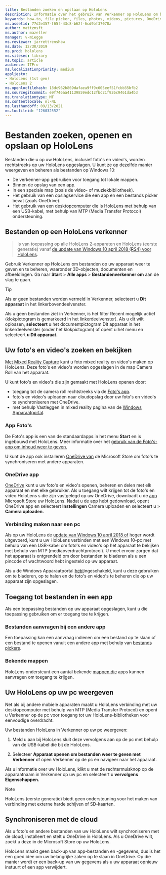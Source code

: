 ```yaml
---
title: Bestanden zoeken en opslaan op HoloLens
description: Informatie over het gebruik van Verkenner op HoloLens om bestanden op uw apparaat te openen, weer te geven mixed reality beheren.
keywords: how-to, file picker, files, photos, videos, pictures, OneDrive, storage, file explorer, hololens
ms.assetid: 77d2e357-f65f-43c8-b62f-6cd9bf37070a
author: mattzmsft
ms.author: mazeller
manager: v-miegge
ms.reviewer: jarrettrenshaw
ms.date: 12/30/2019
ms.prod: hololens
ms.sitesec: library
ms.topic: article
audience: ITPro
ms.localizationpriority: medium
appliesto:
- HoloLens (1st gen)
- HoloLens 2
ms.openlocfilehash: 18dc962b869dafaea9ff9c605eef51fcbb35bfb2
ms.sourcegitcommit: e9f746aa41139859edc12fbc21f926c9461da4b3
ms.translationtype: MT
ms.contentlocale: nl-NL
ms.lasthandoff: 09/13/2021
ms.locfileid: "126032552"
---
```

# <a name="find-open-and-save-files-on-hololens"></a>Bestanden zoeken, openen en opslaan op HoloLens

Bestanden die u op uw HoloLens, inclusief foto's en video's, worden rechtstreeks op uw HoloLens opgeslagen. U kunt ze op dezelfde manier weergeven en beheren als bestanden op Windows 10:

- De verkenner-app gebruiken voor toegang tot lokale mappen.
- Binnen de opslag van een app.
- In een speciale map (zoals de video- of muziekbibliotheek).
- Het gebruik van een opslagservice die een app en een bestands picker bevat (zoals OneDrive).
- Het gebruik van een desktopcomputer die is HoloLens met behulp van een USB-kabel, met behulp van MTP (Media Transfer Protocol) ondersteuning.

## <a name="view-files-on-hololens-using-file-explorer"></a>Bestanden op een HoloLens verkenner

> Is van toepassing op alle HoloLens 2-apparaten en HoloLens (eerste generatie) vanaf [de update van Windows 10 april 2018 (RS4) voor HoloLens](/windows/mixed-reality/release-notes-april-2018).

Gebruik Verkenner op HoloLens om bestanden op uw apparaat weer te geven en te beheren, waaronder 3D-objecten, documenten en afbeeldingen. Ga naar **Start**   >  **Alle apps**   >  **Bestandenverkenner om** aan de slag te gaan.

> [!TIP]
> Als er geen bestanden worden vermeld in Verkenner, selecteert u **Dit apparaat** in het linkerbovendeelvenster.

Als u geen bestanden ziet in Verkenner, is het filter Recent mogelijk actief (klokpictogram is gemarkeerd in het linkerdeelvenster). Als u dit wilt oplossen, **selecteert** u het documentpictogram Dit apparaat in het linkerdeelvenster (onder het klokpictogram) of opent u het menu en selecteert **u Dit apparaat.**

## <a name="find-and-view-your-photos-and-videos"></a>Uw foto's en video's zoeken en bekijken

[Met Mixed Reality Capture](holographic-photos-and-videos.md) kunt u foto mixed reality en video's maken op HoloLens.  Deze foto's en video's worden opgeslagen in de map Camera Roll van het apparaat.

U kunt foto's en video's die zijn gemaakt met HoloLens openen door:

- toegang tot de camera roll rechtstreeks via de [Foto's app](holographic-photos-and-videos.md).
- foto's en video's uploaden naar cloudopslag door uw foto's en video's te synchroniseren met OneDrive.
- met behulp Vastleggen in mixed reality pagina van de [Windows Apparaatportal](/windows/mixed-reality/using-the-windows-device-portal#mixed-reality-capture).

### <a name="photos-app"></a>App Foto's

De Foto's app is een van de standaardapps in het menu **Start** en is ingebouwd met HoloLens. Meer informatie over het [gebruik van de Foto's-app om inhoud weer te geven.](holographic-photos-and-videos.md)

U kunt de app ook installeren [OneDrive van](https://www.microsoft.com/p/onedrive/9wzdncrfj1p3) de Microsoft Store om foto's te synchroniseren met andere apparaten.

### <a name="onedrive-app"></a>OneDrive app

[OneDrive](https://onedrive.live.com/) kunt u uw foto's en video's openen, beheren en delen met elk apparaat en met elke gebruiker. Als u toegang wilt krijgen tot de foto's en video HoloLens s die zijn vastgelegd op uw OneDrive, downloadt u de [app](https://www.microsoft.com/p/onedrive/9wzdncrfj1p3) Microsoft Store uw HoloLens. Nadat u de app hebt gedownload, opent OneDrive app en selecteert **Instellingen** Camera uploaden en selecteert u  >   **Camera uploaden.**

### <a name="connect-to-a-pc"></a>Verbinding maken naar een pc

Als op uw HoloLens de [update van Windows 10 april 2018 of](/windows/mixed-reality/release-notes-april-2018) hoger wordt uitgevoerd, kunt u uw HoloLens verbinden met een Windows 10-pc met behulp van een USB-kabel om foto's en video's op het apparaat te bekijken met behulp van MTP (mediaoverdrachtprotocol). U moet ervoor zorgen dat het apparaat is ontgrendeld om door bestanden te bladeren als u een pincode of wachtwoord hebt ingesteld op uw apparaat.  

Als u de Windows Apparaatportal [hebt](/windows/mixed-reality/using-the-windows-device-portal)ingeschakeld, kunt u deze gebruiken om te bladeren, op te halen en de foto's en video's te beheren die op uw apparaat zijn opgeslagen.

## <a name="access-files-within-an-app"></a>Toegang tot bestanden in een app

Als een toepassing bestanden op uw apparaat opgeslagen, kunt u die toepassing gebruiken om er toegang toe te krijgen.

### <a name="requesting-files-from-another-app"></a>Bestanden aanvragen bij een andere app

Een toepassing kan een aanvraag indienen om een bestand op te slaan of een bestand te openen vanuit een andere app met behulp van [bestands pickers](/windows/mixed-reality/app-model#file-pickers).

### <a name="known-folders"></a>Bekende mappen

HoloLens ondersteunt een aantal bekende [mappen die](/windows/mixed-reality/app-model#known-folders) apps kunnen aanvragen om toegang te krijgen.

## <a name="view-hololens-files-on-your-pc"></a>Uw HoloLens op uw pc weergeven

Net als bij andere mobiele apparaten maakt u HoloLens verbinding met uw desktopcomputer met behulp van MTP (Media Transfer Protocol) en opent u Verkenner op de pc voor toegang tot uw HoloLens-bibliotheken voor eenvoudige overdracht.

Uw bestanden HoloLens in Verkenner op uw pc weergeven:

1. Meld u aan bij HoloLens sluit deze vervolgens aan op de pc met behulp van de USB-kabel die bij de HoloLens.

1. Selecteer **Apparaat openen om bestanden weer te geven met Verkenner** of open Verkenner op de pc en navigeer naar het apparaat.

Als u informatie over uw HoloLens, klikt u met de rechtermuisknop op de apparaatnaam in Verkenner op uw pc en selecteert u **vervolgens Eigenschappen.**

> [!NOTE]
> HoloLens (eerste generatie) biedt geen ondersteuning voor het maken van verbinding met externe harde schijven of SD-kaarten.

## <a name="sync-to-the-cloud"></a>Synchroniseren met de cloud

Als u foto's en andere bestanden van uw HoloLens wilt synchroniseren met de cloud, installeert en stelt u OneDrive in HoloLens. Als u OneDrive wilt, zoekt u deze in de Microsoft Store op uw HoloLens.

HoloLens maakt geen back-up van app-bestanden en -gegevens, dus is het een goed idee om uw belangrijke zaken op te slaan in OneDrive. Op die manier wordt er een back-up van uw gegevens als u uw apparaat opnieuw instuurt of een app verwijdert.
